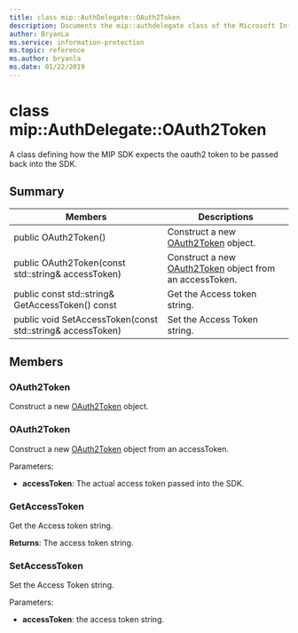 ```yaml
---
title: class mip::AuthDelegate::OAuth2Token 
description: Documents the mip::authdelegate class of the Microsoft Information Protection (MIP) SDK.
author: BryanLa
ms.service: information-protection
ms.topic: reference
ms.author: bryanla
ms.date: 01/22/2019
---
```


# class mip::AuthDelegate::OAuth2Token 
A class defining how the MIP SDK expects the oauth2 token to be passed back into the SDK.
  
## Summary
 Members                        | Descriptions                                
--------------------------------|---------------------------------------------
public OAuth2Token()  |  Construct a new [OAuth2Token](class_mip_authdelegate_oauth2token.md) object.
public OAuth2Token(const std::string& accessToken)  |  Construct a new [OAuth2Token](class_mip_authdelegate_oauth2token.md) object from an accessToken.
public const std::string& GetAccessToken() const  |  Get the Access token string.
public void SetAccessToken(const std::string& accessToken)  |  Set the Access Token string.
  
## Members
  
### OAuth2Token
Construct a new [OAuth2Token](class_mip_authdelegate_oauth2token.md) object.
  
### OAuth2Token
Construct a new [OAuth2Token](class_mip_authdelegate_oauth2token.md) object from an accessToken.

Parameters:  
* **accessToken**: The actual access token passed into the SDK.


  
### GetAccessToken
Get the Access token string.

  
**Returns**: The access token string.
  
### SetAccessToken
Set the Access Token string.

Parameters:  
* **accessToken**: the access token string.

